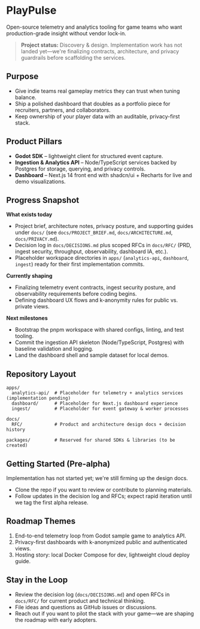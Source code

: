 # PlayPulse

Open-source telemetry and analytics tooling for game teams who want production-grade insight without vendor lock-in.

> **Project status:** Discovery & design. Implementation work has not landed yet—we're finalizing contracts, architecture, and privacy guardrails before scaffolding the services.

## Purpose
- Give indie teams real gameplay metrics they can trust when tuning balance.
- Ship a polished dashboard that doubles as a portfolio piece for recruiters, partners, and collaborators.
- Keep ownership of your player data with an auditable, privacy-first stack.

## Product Pillars
- **Godot SDK** – lightweight client for structured event capture.
- **Ingestion & Analytics API** – Node/TypeScript services backed by Postgres for storage, querying, and privacy controls.
- **Dashboard** – Next.js 14 front end with shadcn/ui + Recharts for live and demo visualizations.

## Progress Snapshot
**What exists today**
- Project brief, architecture notes, privacy posture, and supporting guides under `docs/` (see `docs/PROJECT_BRIEF.md`, `docs/ARCHITECTURE.md`, `docs/PRIVACY.md`).
- Decision log in `docs/DECISIONS.md` plus scoped RFCs in `docs/RFC/` (PRD, ingest security, throughput, observability, dashboard IA, etc.).
- Placeholder workspace directories in `apps/` (`analytics-api`, `dashboard`, `ingest`) ready for their first implementation commits.

**Currently shaping**
- Finalizing telemetry event contracts, ingest security posture, and observability requirements before coding begins.
- Defining dashboard UX flows and k-anonymity rules for public vs. private views.

**Next milestones**
- Bootstrap the pnpm workspace with shared configs, linting, and test tooling.
- Commit the ingestion API skeleton (Node/TypeScript, Postgres) with baseline validation and logging.
- Land the dashboard shell and sample dataset for local demos.

## Repository Layout
```
apps/
  analytics-api/  # Placeholder for telemetry + analytics services (implementation pending)
  dashboard/      # Placeholder for Next.js dashboard experience
  ingest/         # Placeholder for event gateway & worker processes

docs/
  RFC/            # Product and architecture design docs + decision history

packages/         # Reserved for shared SDKs & libraries (to be created)
```

## Getting Started (Pre-alpha)
Implementation has not started yet; we're still firming up the design docs.
- Clone the repo if you want to review or contribute to planning materials.
- Follow updates in the decision log and RFCs; expect rapid iteration until we tag the first alpha release.

## Roadmap Themes
1. End-to-end telemetry loop from Godot sample game to analytics API.
2. Privacy-first dashboards with k-anonymized public and authenticated views.
3. Hosting story: local Docker Compose for dev, lightweight cloud deploy guide.

## Stay in the Loop
- Review the decision log (`docs/DECISIONS.md`) and open RFCs in `docs/RFC/` for current product and technical thinking.
- File ideas and questions as GitHub issues or discussions.
- Reach out if you want to pilot the stack with your game—we are shaping the roadmap with early adopters.
